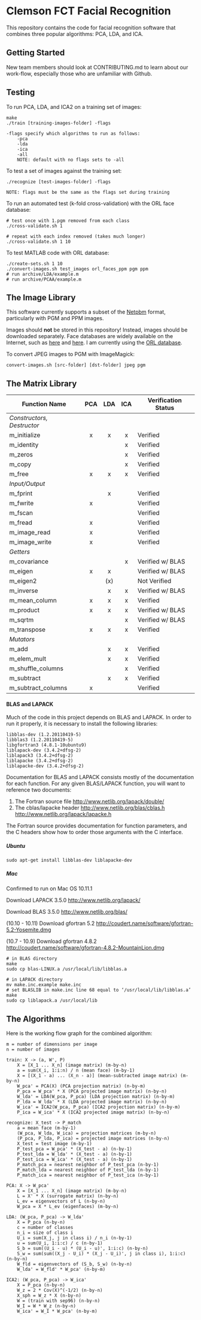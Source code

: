 # Clemson FCT Facial Recognition

This repository contains the code for facial recognition software that combines three popular algorithms: PCA, LDA, and ICA.

## Getting Started

New team members should look at CONTRIBUTING.md to learn about our work-flow, especially those who are unfamiliar with Github.

## Testing

To run PCA, LDA, and ICA2 on a training set of images:

    make
    ./train [training-images-folder] -flags
    
    -flags specify which algorithms to run as follows:
        -pca
        -lda
        -ica
        -all
        NOTE: default with no flags sets to -all

To test a set of images against the training set:

    ./recognize [test-images-folder] -flags
    
    NOTE: flags must be the same as the flags set during training

To run an automated test (k-fold cross-validation) with the ORL face database:

    # test once with 1.pgm removed from each class
    ./cross-validate.sh 1

    # repeat with each index removed (takes much longer)
    ./cross-validate.sh 1 10

To test MATLAB code with ORL database:

    ./create-sets.sh 1 10
    ./convert-images.sh test_images orl_faces_ppm pgm ppm
    # run archive/LDA/example.m
    # run archive/PCAA/example.m

## The Image Library

This software currently supports a subset of the [Netpbm](https://en.wikipedia.org/wiki/Netpbm_format) format, particularly with PGM and PPM images.

Images should __not__ be stored in this repository! Instead, images should be downloaded separately. Face databases are widely available on the Internet, such as [here](http://web.mit.edu/emeyers/www/face_databases.html) and [here](http://face-rec.org/databases/). I am currently using the [ORL database](http://www.cl.cam.ac.uk/research/dtg/attarchive/facedatabase.html).

To convert JPEG images to PGM with ImageMagick:

    convert-images.sh [src-folder] [dst-folder] jpeg pgm

## The Matrix Library

Function Name              | PCA | LDA | ICA | Verification Status
---                        |:---:|:---:|:---:|---
_Constructors, Destructor_ |     |     |     |
m_initialize               |  x  |  x  |  x  | Verified
m_identity                 |     |     |  x  | Verified
m_zeros                    |     |     |  x  | Verified
m_copy                     |     |     |  x  | Verified
m_free                     |  x  |  x  |  x  | Verified
_Input/Output_             |     |     |     |
m_fprint                   |     |  x  |     | Verified
m_fwrite                   |  x  |     |     | Verified
m_fscan                    |     |     |     | Verified
m_fread                    |  x  |     |     | Verified
m_image_read               |  x  |     |     | Verified
m_image_write              |  x  |     |     | Verified
_Getters_                  |     |     |     |
m_covariance               |     |     |  x  | Verified w/ BLAS
m_eigen                    |  x  |  x  |     | Verified w/ BLAS
m_eigen2                   |     | (x) |     | Not Verified
m_inverse                  |     |  x  |  x  | Verified w/ BLAS
m_mean_column              |  x  |  x  |  x  | Verified
m_product                  |  x  |  x  |  x  | Verified w/ BLAS
m_sqrtm                    |     |     |  x  | Verified w/ BLAS
m_transpose                |  x  |  x  |  x  | Verified
_Mutators_                 |     |     |     |
m_add                      |     |  x  |  x  | Verified
m_elem_mult                |     |  x  |  x  | Verified
m_shuffle_columns          |     |     |  x  | Verified
m_subtract                 |     |  x  |  x  | Verified
m_subtract_columns         |  x  |     |     | Verified

#### BLAS and LAPACK

Much of the code in this project depends on BLAS and LAPACK. In order to run it properly, it is necessary to install the following libraries:

    libblas-dev (1.2.20110419-5)
    libblas3 (1.2.20110419-5)
    libgfortran3 (4.8.1-10ubuntu9)
    liblapack-dev (3.4.2+dfsg-2)
    liblapack3 (3.4.2+dfsg-2)
    liblapacke (3.4.2+dfsg-2)
    liblapacke-dev (3.4.2+dfsg-2)

Documentation for BLAS and LAPACK consists mostly of the documentation for each function. For any given BLAS/LAPACK function, you will want to reference two documents:

1. The Fortran source file http://www.netlib.org/lapack/double/
2. The cblas/lapacke header http://www.netlib.org/blas/cblas.h http://www.netlib.org/lapack/lapacke.h

The Fortran source provides documentation for function parameters, and the C headers show how to order those arguments with the C interface.

##### Ubuntu

    sudo apt-get install libblas-dev liblapacke-dev

##### Mac

Confirmed to run on Mac OS 10.11.1

Download LAPACK 3.5.0 http://www.netlib.org/lapack/

Download BLAS 3.5.0 http://www.netlib.org/blas/

(10.10 - 10.11) Download gfortran 5.2 http://coudert.name/software/gfortran-5.2-Yosemite.dmg

(10.7 - 10.9) Download gfortran 4.8.2 http://coudert.name/software/gfortran-4.8.2-MountainLion.dmg

    # in BLAS directory
    make
    sudo cp blas-LINUX.a /usr/local/lib/libblas.a

    # in LAPACK directory
    mv make.inc.example make.inc
    # set BLASLIB in make.inc line 68 equal to ‘/usr/local/lib/libblas.a’
    make
    sudo cp liblapack.a /usr/local/lib

## The Algorithms

Here is the working flow graph for the combined algorithm:

    m = number of dimensions per image
    n = number of images

    train: X -> (a, W', P)
        X = [X_1 ... X_n] (image matrix) (m-by-n)
        a = sum(X_i, 1:i:n) / n (mean face) (m-by-1)
        X = [(X_1 - a) ... (X_n - a)] (mean-subtracted image matrix) (m-by-n)
        W_pca' = PCA(X) (PCA projection matrix) (n-by-m)
        P_pca = W_pca' * X (PCA projected image matrix) (n-by-n)
        W_lda' = LDA(W_pca, P_pca) (LDA projection matrix) (n-by-m)
        P_lda = W_lda' * X (LDA projected image matrix) (n-by-n)
        W_ica' = ICA2(W_pca, P_pca) (ICA2 projection matrix) (n-by-m)
        P_ica = W_ica' * X (ICA2 projected image matrix) (n-by-n)

    recognize: X_test -> P_match
        a = mean face (m-by-1)
        (W_pca, W_lda, W_ica) = projection matrices (m-by-n)
        (P_pca, P_lda, P_ica) = projected image matrices (n-by-n)
        X_test = test image (m-by-1)
        P_test_pca = W_pca' * (X_test - a) (n-by-1)
        P_test_lda = W_lda' * (X_test - a) (n-by-1)
        P_test_ica = W_ica' * (X_test - a) (n-by-1)
        P_match_pca = nearest neighbor of P_test_pca (n-by-1)
        P_match_lda = nearest neighbor of P_test_lda (n-by-1)
        P_match_ica = nearest neighbor of P_test_ica (n-by-1)

    PCA: X -> W_pca'
        X = [X_1 ... X_n] (image matrix) (m-by-n)
        L = X' * X (surrogate matrix) (n-by-n)
        L_ev = eigenvectors of L (n-by-n)
        W_pca = X * L_ev (eigenfaces) (m-by-n)

    LDA: (W_pca, P_pca) -> W_lda'
        X = P_pca (n-by-n)
        c = number of classes
        n_i = size of class i
        U_i = sum(X_j, j in class i) / n_i (n-by-1)
        u = sum(U_i, 1:i:c) / c (n-by-1)
        S_b = sum((U_i - u) * (U_i - u)', 1:i:c) (n-by-n)
        S_w = sum(sum((X_j - U_i) * (X_j - U_i)', j in class i), 1:i:c) (n-by-n)
        W_fld = eigenvectors of (S_b, S_w) (n-by-n)
        W_lda' = W_fld' * W_pca' (n-by-m)

    ICA2: (W_pca, P_pca) -> W_ica'
        X = P_pca (n-by-n)
        W_z = 2 * Cov(X)^(-1/2) (n-by-n)
        X_sph = W_z * X (n-by-n)
        W = (train with sep96) (n-by-n)
        W_I = W * W_z (n-by-n)
        W_ica' = W_I * W_pca' (n-by-m)
